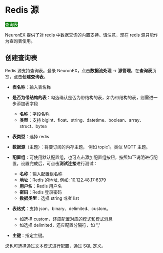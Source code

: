 # Redis 源

<span style="background:green;color:white">查询表</span>

NeuronEX 提供了对 redis 中数据查询的内置支持。请注意，现在 redis 源只能作为查询表使用。

## 创建查询表

Redis 源支持查询表。登录 NeuronEX，点击**数据流处理** -> **源管理**。在**查询表**页签，点击**创建查询表**。

- **表名称**：输入表名称
- **是否为带结构的表**：勾选确认是否为带结构的表，如为带结构的表，则需进一步添加表字段
  - **名称**：字段名称
  - **类型**：支持 bigint、float、string、datetime、boolean、array、struct、bytea
- **表类型**：选择 redis
- **数据源**（主题）：将要订阅的内存主题， 例如 topic1。类似 MQTT 主题。
- **配置组**：可使用默认配置组，也可点击添加配置组按钮，按照如下说明进行配置。设置完成后，可点击**测试连接**进行测试：
  - **名称**：输入配置组名称
  - **地址**：Redis 的地址, 例如: 10.122.48.17:6379
  - **用户名**：Redis 用户名
  - **密码**：Redis 登录密码
  - **数据类型**：选择 string 或者 list
- **表格式**：支持 json、binary、delimited、custom。
  - 如选择 custom，还应配置对应的[模式和模式消息](./config.md#模式)
  - 如选择 delimited，还应配置分隔符，如 ","

- **主键**：指定主键。

您也可选择通过文本模式进行配置，通过 SQL 定义。